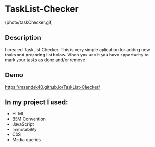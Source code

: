# TaskList-Checker

(photo/taskChecker.gif)
 
## Description
I created TaskList Checker. This is  very simple aplication for adding new tasks and preparing list below. 
When you use it you have opportunity to mark your tasks as done and/or remove

## Demo 

https://msendek40.github.io/TaskList-Checker/

## In my project I used: 
- HTML
- BEM Convention
- JavaScript
- Immutability
- CSS
- Media queries

